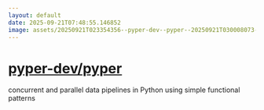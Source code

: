 ```yaml
---
layout: default
date: 2025-09-21T07:48:55.146852
image: assets/20250921T023354356--pyper-dev--pyper--20250921T030008073--cropped.png
---
```


# [pyper-dev/pyper](https://github.com/pyper-dev/pyper)

concurrent and parallel data pipelines in Python using simple functional patterns
